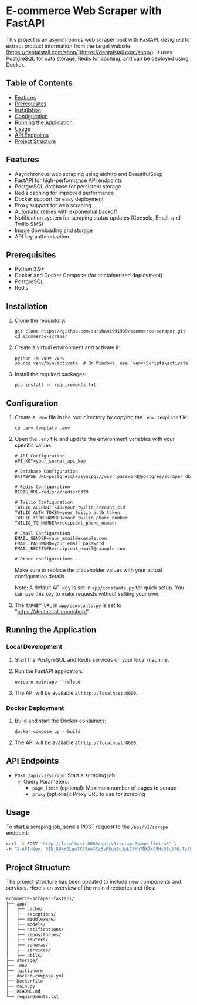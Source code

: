 # E-commerce Web Scraper with FastAPI

This project is an asynchronous web scraper built with FastAPI, designed to extract product information from the target website [https://dentalstall.com/shop/](https://dentalstall.com/shop/). It uses PostgreSQL for data storage, Redis for caching, and can be deployed using Docker.

## Table of Contents

- [Features](#features)
- [Prerequisites](#prerequisites)
- [Installation](#installation)
- [Configuration](#configuration)
- [Running the Application](#running-the-application)
- [Usage](#usage)
- [API Endpoints](#api-endpoints)
- [Project Structure](#project-structure)

## Features

- Asynchronous web scraping using aiohttp and BeautifulSoup
- FastAPI for high-performance API endpoints
- PostgreSQL database for persistent storage
- Redis caching for improved performance
- Docker support for easy deployment
- Proxy support for web scraping
- Automatic retries with exponential backoff
- Notification system for scraping status updates (Console, Email, and Twilio SMS)
- Image downloading and storage
- API key authentication

## Prerequisites

- Python 3.9+
- Docker and Docker Compose (for containerized deployment)
- PostgreSQL
- Redis

## Installation

1. Clone the repository:
   ```
   git clone https://github.com/saksham1991999/ecommerce-scraper.git
   cd ecommerce-scraper
   ```

2. Create a virtual environment and activate it:
   ```
   python -m venv venv
   source venv/bin/activate  # On Windows, use `venv\Scripts\activate`
   ```

3. Install the required packages:
   ```
   pip install -r requirements.txt
   ```

## Configuration

1. Create a `.env` file in the root directory by copying the `.env.template` file:
   ```
   cp .env.template .env
   ```

2. Open the `.env` file and update the environment variables with your specific values:
   ```
   # API Configuration
   API_KEY=your_secret_api_key

   # Database Configuration
   DATABASE_URL=postgresql+asyncpg://user:password@postgres/scraper_db

   # Redis Configuration
   REDIS_URL=redis://redis:6379

   # Twilio Configuration
   TWILIO_ACCOUNT_SID=your_twilio_account_sid
   TWILIO_AUTH_TOKEN=your_twilio_auth_token
   TWILIO_FROM_NUMBER=your_twilio_phone_number
   TWILIO_TO_NUMBER=recipient_phone_number

   # Email Configuration
   EMAIL_SENDER=your_email@example.com
   EMAIL_PASSWORD=your_email_password
   EMAIL_RECEIVER=recipient_email@example.com

   # Other configurations...
   ```
   Make sure to replace the placeholder values with your actual configuration details.

   Note: A default API key is set in `app/constants.py` for quick setup. You can use this key to make requests without setting your own.

2. The `TARGET_URL` in `app/constants.py` is set to "https://dentalstall.com/shop/".

## Running the Application

### Local Development

1. Start the PostgreSQL and Redis services on your local machine.

2. Run the FastAPI application:
   ```
   uvicorn main:app --reload
   ```

3. The API will be available at `http://localhost:8000`.

### Docker Deployment

1. Build and start the Docker containers:
   ```
   docker-compose up --build
   ```

2. The API will be available at `http://localhost:8000`.

## API Endpoints

- `POST /api/v1/scrape`: Start a scraping job
  - Query Parameters:
    - `page_limit` (optional): Maximum number of pages to scrape
    - `proxy` (optional): Proxy URL to use for scraping

## Usage

To start a scraping job, send a POST request to the `/api/v1/scrape` endpoint:
```bash
curl -X POST "http://localhost:8000/api/v1/scrape?page_limit=5" \
-H "X-API-Key: 51Nj8UxKGLqm7Xt9Aw3RzBvF8qY6cJpL2tMn7DkZxC9Hs5EoVfGjTy2Lm1Rk3Pb8N"
```

## Project Structure

The project structure has been updated to include new components and services. Here's an overview of the main directories and files:

```
ecommerce-scraper-fastapi/
├── app/
│   ├── cache/
│   ├── exceptions/
│   ├── middleware/
│   ├── models/
│   ├── notifications/
│   ├── repositories/
│   ├── routers/
│   ├── schemas/
│   ├── services/
│   ├── utils/
├── storage/
├── .env
├── .gitignore
├── docker-compose.yml
├── Dockerfile
├── main.py
├── README.md
└── requirements.txt
```
